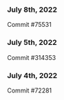 ### July 8th, 2022

Commit #75531

### July 5th, 2022

Commit #314353


### July 4th, 2022

Commit #72281
